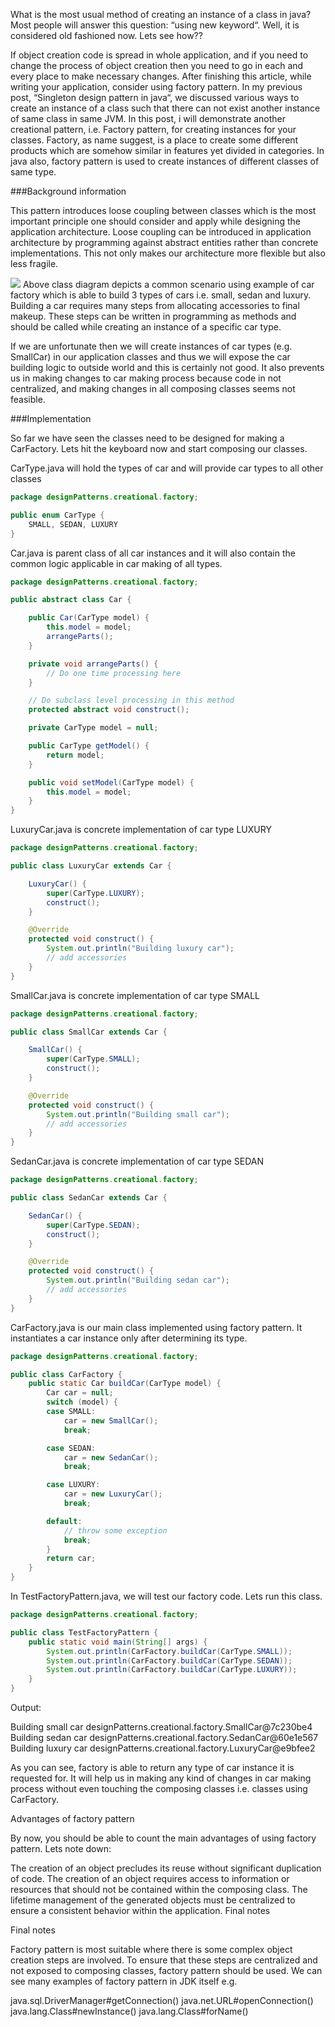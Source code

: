 What is the most usual method of creating an instance of a class in java? Most people will answer this question: “using new keyword“. Well, it is considered old fashioned now.  Lets see how??

If object creation code is spread in whole application, and if you need to change the process of object creation then you need to go in each and every place to make necessary changes. After finishing this article, while writing your application, consider using factory pattern.
In my previous post, “Singleton design pattern in java“, we discussed various ways to create an instance of a class such that there can not exist another instance of same class in same JVM.
In this post, i will demonstrate another creational pattern, i.e. Factory pattern, for creating instances for your classes. Factory, as name suggest, is a place to create some different products which are somehow similar in features yet divided in categories.
In java also, factory pattern is used to create instances of different classes of same type.

###Background information

This pattern introduces loose coupling between classes which is the most important principle one should consider and apply while designing the application architecture. Loose coupling can be introduced in application architecture by programming against abstract entities rather than concrete implementations. This not only makes our architecture more flexible but also less fragile.

![](http://howtodoinjava.files.wordpress.com/2012/10/class_diagram_of_factory_pattern_in_java1.png)
Above class diagram depicts a common scenario using example of car factory which is able to build 3 types of cars i.e. small, sedan and luxury. Building a car requires many steps from allocating accessories to final makeup. These steps can be written in programming as methods and should be called while creating an instance of a specific car type.

If we are unfortunate then we will create instances of car types (e.g. SmallCar) in our application classes and thus we will expose the car building logic to outside world and this is certainly not good. It also prevents us in making changes to car making process because code in not centralized, and making changes in all composing classes seems not feasible.

###Implementation

So far we have seen the classes need to be designed for making a CarFactory. Lets hit the keyboard now and start composing our classes.

CarType.java will hold the types of car and will provide car types to all other classes

```java
package designPatterns.creational.factory;

public enum CarType {
    SMALL, SEDAN, LUXURY
}
```
Car.java is parent class of all car instances and it will also contain the common logic applicable in car making of all types.


```java
package designPatterns.creational.factory;

public abstract class Car {

	public Car(CarType model) {
		this.model = model;
		arrangeParts();
	}

	private void arrangeParts() {
		// Do one time processing here
	}

	// Do subclass level processing in this method
	protected abstract void construct();

	private CarType model = null;

	public CarType getModel() {
		return model;
	}

	public void setModel(CarType model) {
		this.model = model;
	}
}
```

LuxuryCar.java is concrete implementation of car type LUXURY

```java
package designPatterns.creational.factory;

public class LuxuryCar extends Car {

	LuxuryCar() {
		super(CarType.LUXURY);
		construct();
	}

	@Override
	protected void construct() {
		System.out.println("Building luxury car");
		// add accessories
	}
}
```

SmallCar.java is concrete implementation of car type SMALL

```java
package designPatterns.creational.factory;

public class SmallCar extends Car {

	SmallCar() {
		super(CarType.SMALL);
		construct();
	}

	@Override
	protected void construct() {
		System.out.println("Building small car");
		// add accessories
	}
}
```

SedanCar.java is concrete implementation of car type SEDAN

```java
package designPatterns.creational.factory;

public class SedanCar extends Car {

	SedanCar() {
		super(CarType.SEDAN);
		construct();
	}

	@Override
	protected void construct() {
		System.out.println("Building sedan car");
		// add accessories
	}
}
```
CarFactory.java is our main class implemented using factory pattern. It instantiates a car instance only after determining its type.


```java
package designPatterns.creational.factory;

public class CarFactory {
	public static Car buildCar(CarType model) {
		Car car = null;
		switch (model) {
		case SMALL:
			car = new SmallCar();
			break;

		case SEDAN:
			car = new SedanCar();
			break;

		case LUXURY:
			car = new LuxuryCar();
			break;

		default:
			// throw some exception
			break;
		}
		return car;
	}
}
```

In TestFactoryPattern.java, we will test our factory code. Lets run this class.

```java
package designPatterns.creational.factory;

public class TestFactoryPattern {
	public static void main(String[] args) {
		System.out.println(CarFactory.buildCar(CarType.SMALL));
		System.out.println(CarFactory.buildCar(CarType.SEDAN));
		System.out.println(CarFactory.buildCar(CarType.LUXURY));
	}
}
```
Output:

Building small car
designPatterns.creational.factory.SmallCar@7c230be4
Building sedan car
designPatterns.creational.factory.SedanCar@60e1e567
Building luxury car
designPatterns.creational.factory.LuxuryCar@e9bfee2

As you can see, factory is able to return any type of car instance it is requested for. It will help us in making any kind of changes in car making process without even touching the composing classes i.e. classes using CarFactory.

Advantages of factory pattern

By now, you should be able to count the main advantages of using factory pattern. Lets note down:

The creation of an object precludes its reuse without significant duplication of code.
The creation of an object requires access to information or resources that should not be contained within the composing class.
The lifetime management of the generated objects must be centralized to ensure a consistent behavior within the application.
Final notes

Final notes

Factory pattern is most suitable where there is some complex object creation steps are involved. To ensure that these steps are centralized and not exposed to composing classes, factory pattern should be used. We can see many examples of factory pattern in JDK itself e.g.

java.sql.DriverManager#getConnection()
java.net.URL#openConnection()
java.lang.Class#newInstance()
java.lang.Class#forName()